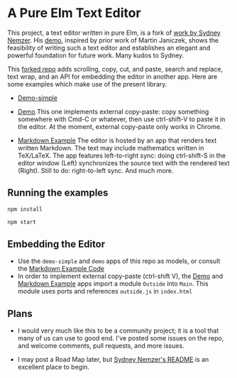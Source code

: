 # A Pure Elm Text Editor


This project, a text editor written in pure Elm, is a fork of 
[work by Sydney Nemzer](https://github.com/SidneyNemzer/elm-text-editor).
His [demo](https://sidneynemzer.github.io/elm-text-editor/), 
 inspired by prior work of Martin Janiczek, shows the 
feasibility of writing such a text editor and establishes an elegant and powerful foundation for future work.  Many kudos to Sydney.


This
[forked repo](https://github.com/jxxcarlson/elm-text-editor) adds 
scrolling, copy, cut, and paste, search and replace, text wrap,
and an API for embedding the editor in another app. 
Here are some examples which make use of the present library.

- [Demo-simple](https://jxxcarlson.github.io/app/editor-simple/index.html)

- [Demo](https://jxxcarlson.github.io/app/editor/index.html) This one
 implements external copy-paste: copy something somewhere with Cmd-C or
 whatever, then use ctrl-shift-V to paste it in the editor.
At the moment, external copy-paste only works in Chrome.

- [Markdown Example](https://markdown.minilatex.app/) The editor is 
hosted by an app that renders text written Markdown. The text may
include mathematics written in TeX/LaTeX.  The app features 
left-to-right sync:  doing ctrl-shift-S in the editor window 
(Left) synchronizes the source text with the rendered text (Right).
Still to do: right-to-left sync.  And much more.

## Running the examples

```bash
npm install

npm start
```


## Embedding the Editor

-  Use the `demo-simple` and `demo` apps of this repo as models, or consult
the [Markdown Example Code](https://github.com/jxxcarlson/elm-markdown/tree/master/app-demo-fancy)
- In order to implement external copy-paste (ctrl-shift V), 
the [Demo](https://jxxcarlson.github.io/app/editor/index.html) and 
[Markdown Example](https://markdown.minilatex.app/) apps import a module `Outside` into `Main`.  This module
uses ports and references `outside.js` in `index.html`


## Plans

- I would very much like this to be a community project; it is a tool that many of us can use to good end. I've posted some issues on the repo, and welcome comments, pull requests, and more issues.


- I may post a Road Map later, but [Sydney Nemzer's README](https://github.com/SidneyNemzer/elm-text-editor/blob/master/README.md) is an excellent place to begin.


 


